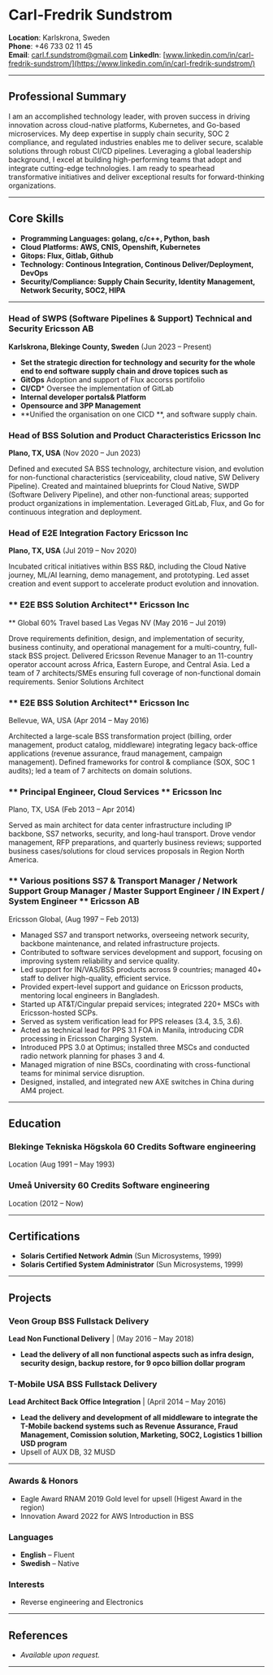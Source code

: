 # Carl-Fredrik Sundstrom

**Location**: Karlskrona, Sweden  
**Phone**: +46 733 02 11 45  
**Email**: carl.f.sundstrom@gmail.com 
**LinkedIn**: [www.linkedin.com/in/carl-fredrik-sundstrom/](https://www.linkedin.com/in/carl-fredrik-sundstrom/)  

---

## Professional Summary


I am an accomplished technology leader, with proven success in driving innovation across cloud-native platforms, Kubernetes, and Go-based microservices. My deep expertise in supply chain security, SOC 2 compliance, and regulated industries enables me to deliver secure, scalable solutions through robust CI/CD pipelines. Leveraging a global leadership background, I excel at building high-performing teams that adopt and integrate cutting-edge technologies. I am ready to spearhead transformative initiatives and deliver exceptional results for forward-thinking organizations.


---

## Core Skills

- **Programming Languages: golang, c/c++, Python, bash**
- **Cloud Platforms: AWS, CNIS, Openshift, Kubernetes**
- **Gitops: Flux, Gitlab, Github**
- **Technology: Continous Integration, Continous Deliver/Deployment, DevOps**
- **Security/Compliance: Supply Chain Security, Identity Management, Network Security, SOC2, HIPA**
---

### **Head of SWPS (Software Pipelines & Support) Technical and Security** Ericsson AB
**Karlskrona, Blekinge County, Sweden** (Jun 2023 – Present)

- **Set the strategic direction for technology and security for the whole end to end software supply chain and drove topices such as**
- **GitOps** Adoption and support of Flux accorss portifolio
- **CI/CD*** Oversee the implementation of GitLab
- **Internal developer portals& Platform**
- **Opensource and 3PP Management**
- **Unified the organisation on one CICD **, and software supply chain.

### **Head of BSS Solution and Product Characteristics** Ericsson Inc
**Plano, TX, USA**  (Nov 2020 – Jun 2023)

Defined and executed SA BSS technology, architecture vision, and evolution for non-functional characteristics (serviceability, cloud native, SW Delivery Pipeline).
Created and maintained blueprints for Cloud Native, SWDP (Software Delivery Pipeline), and other non-functional areas; supported product organizations in implementation.
Leveraged GitLab, Flux, and Go for continuous integration and deployment.

### **Head of E2E Integration Factory** Ericsson Inc
**Plano, TX, USA**  (Jul 2019 – Nov 2020)

Incubated critical initiatives within BSS R&D, including the Cloud Native journey, ML/AI learning, demo management, and prototyping.
Led asset creation and event support to accelerate product evolution and innovation.


### ** E2E BSS Solution Architect** Ericsson Inc
** Global 60% Travel based Las Vegas NV (May 2016 – Jul 2019)

Drove requirements definition, design, and implementation of security, business continuity, and operational management for a multi-country, full-stack BSS project.
Delivered Ericsson Revenue Manager to an 11-country operator account across Africa, Eastern Europe, and Central Asia.
Led a team of 7 architects/SMEs ensuring full coverage of non-functional domain requirements.
Senior Solutions Architect

### ** E2E BSS Solution Architect** Ericsson Inc
Bellevue, WA, USA (Apr 2014 – May 2016)

Architected a large-scale BSS transformation project (billing, order management, product catalog, middleware) integrating legacy back-office applications (revenue assurance, fraud management, campaign management).
Defined frameworks for control & compliance (SOX, SOC 1 audits); led a team of 7 architects on domain solutions.

### ** Principal Engineer, Cloud Services ** Ericsson Inc 
Plano, TX, USA (Feb 2013 – Apr 2014)

Served as main architect for data center infrastructure including IP backbone, SS7 networks, security, and long-haul transport.
Drove vendor management, RFP preparations, and quarterly business reviews; supported business cases/solutions for cloud services proposals in Region North America.


### ** Various positions SS7 & Transport Manager / Network Support Group Manager / Master Support Engineer / IN Expert / System Engineer  ** Ericsson AB
Ericsson Global, (Aug 1997 – Feb 2013)

- Managed SS7 and transport networks, overseeing network security, backbone maintenance, and related infrastructure projects.
- Contributed to software services development and support, focusing on improving system reliability and service quality.
- Led support for IN/VAS/BSS products across 9 countries; managed 40+ staff to deliver high-quality, efficient service.
- Provided expert-level support and guidance on Ericsson products, mentoring local engineers in Bangladesh.
- Started up AT&T/Cingular prepaid services; integrated 220+ MSCs with Ericsson-hosted SCPs.
- Served as system verification lead for PPS releases (3.4, 3.5, 3.6).
- Acted as technical lead for PPS 3.1 FOA in Manila, introducing CDR processing in Ericsson Charging System.
- Introduced PPS 3.0 at Optimus; installed three MSCs and conducted radio network planning for phases 3 and 4.
- Managed migration of nine BSCs, coordinating with cross-functional teams for minimal service disruption.
- Designed, installed, and integrated new AXE switches in China during AM4 project.


---

## Education

### **Blekinge Tekniska Högskola 60 Credits Software engineering**  
Location (Aug 1991 – May 1993)

### **Umeå University 60 Credits Software engineering**  
Location (2012 – Now)


---

## Certifications

- **Solaris Certified Network Admin** (Sun Microsystems, 1999)
- **Solaris Certified System Administrator** (Sun Microsystems, 1999)

---

## Projects

### **Veon Group BSS Fullstack Delivery**  
**Lead Non Functional Delivery**  | (May 2016 – May 2018)

- **Lead the delivery of all non functional aspects such as infra design, security design, backup restore, for 9 opco billion dollar program**

### **T-Mobile USA BSS Fullstack Delivery**  
**Lead Architect Back Office Integration**  | (April 2014 – May 2016)

- **Lead the delivery and development of all middleware to integrate the T-Mobile backend systems such as Revenue Assurance, Fraud Management, Comission solution, Marketing, SOC2, Logistics 1 billion USD program**
- Upsell of AUX DB, 32 MUSD 


---

### Awards & Honors
- Eagle Award RNAM 2019 Gold level for upsell (Higest Award in the region)
- Innovation Award 2022 for AWS Introduction in BSS

### Languages
- **English** – Fluent
- **Swedish** – Native

### Interests
- Reverse engineering and Electronics 

---

## References

- *Available upon request.*  

---

